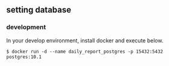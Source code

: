 ## setting database

### development

In your develop environment, install docker and execute below.

```
$ docker run -d --name daily_report_postgres -p 15432:5432 postgres:10.1
```

